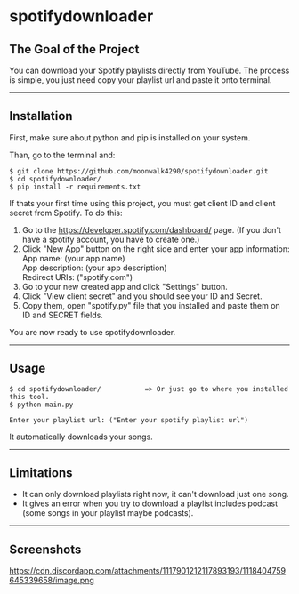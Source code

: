 # spotifydownloader

## The Goal of the Project
You can download your Spotify playlists directly from YouTube. The process is simple, you just need copy your playlist url and paste it onto terminal.

---

## Installation
First, make sure about python and pip is installed on your system. 

Than, go to the terminal and:
```
$ git clone https://github.com/moonwalk4290/spotifydownloader.git
$ cd spotifydownloader/
$ pip install -r requirements.txt
```

If thats your first time using this project, you must get client ID and client secret from Spotify.
To do this:

1) Go to the https://developer.spotify.com/dashboard/ page. (If you don't have a spotify account, you have to create one.)
2) Click "New App" button on the right side and enter your app information:<br>
  App name:        (your app name) <br>
  App description: (your app description) <br>
  Redirect URIs:   ("spotify.com") <br>
3) Go to your new created app and click "Settings" button.
4) Click "View client secret" and you should see your ID and Secret.
5) Copy them, open "spotify.py" file that you installed and paste them on ID and SECRET fields.
  
You are now ready to use spotifydownloader. 

---

## Usage

```
$ cd spotifydownloader/           => Or just go to where you installed this tool.
$ python main.py

Enter your playlist url: ("Enter your spotify playlist url")
```

It automatically downloads your songs.

---

## Limitations
- It can only download playlists right now, it can't download just one song.
- It gives an error when you try to download a playlist includes podcast (some songs in your playlist maybe podcasts).

---

## Screenshots

https://cdn.discordapp.com/attachments/1117901212117893193/1118404759645339658/image.png
